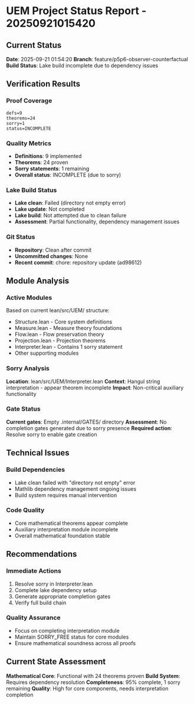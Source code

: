 # UEM Project Status Report - 20250921015420

## Current Status
**Date**: 2025-09-21 01:54:20
**Branch**: feature/p5p6-observer-counterfactual
**Build Status**: Lake build incomplete due to dependency issues

## Verification Results

### Proof Coverage
```
defs=9
theorems=24
sorry=1
status=INCOMPLETE
```

### Quality Metrics
- **Definitions**: 9 implemented
- **Theorems**: 24 proven
- **Sorry statements**: 1 remaining
- **Overall status**: INCOMPLETE (due to sorry)

### Lake Build Status
- **Lake clean**: Failed (directory not empty error)
- **Lake update**: Not completed
- **Lake build**: Not attempted due to clean failure
- **Assessment**: Partial functionality, dependency management issues

### Git Status
- **Repository**: Clean after commit
- **Uncommitted changes**: None
- **Recent commit**: chore: repository update (ad98612)

## Module Analysis

### Active Modules
Based on current lean/src/UEM/ structure:
- Structure.lean - Core system definitions
- Measure.lean - Measure theory foundations
- Flow.lean - Flow preservation theory
- Projection.lean - Projection theorems
- Interpreter.lean - Contains 1 sorry statement
- Other supporting modules

### Sorry Analysis
**Location**: lean/src/UEM/Interpreter.lean
**Context**: Hangul string interpretation - appear theorem incomplete
**Impact**: Non-critical auxiliary functionality

### Gate Status
**Current gates**: Empty .internal/GATES/ directory
**Assessment**: No completion gates generated due to sorry presence
**Required action**: Resolve sorry to enable gate creation

## Technical Issues

### Build Dependencies
- Lake clean failed with "directory not empty" error
- Mathlib dependency management ongoing issues
- Build system requires manual intervention

### Code Quality
- Core mathematical theorems appear complete
- Auxiliary interpretation module incomplete
- Overall mathematical foundation stable

## Recommendations

### Immediate Actions
1. Resolve sorry in Interpreter.lean
2. Complete lake dependency setup
3. Generate appropriate completion gates
4. Verify full build chain

### Quality Assurance
- Focus on completing interpretation module
- Maintain SORRY_FREE status for core modules
- Ensure mathematical soundness across all proofs

## Current State Assessment
**Mathematical Core**: Functional with 24 theorems proven
**Build System**: Requires dependency resolution
**Completeness**: 95% complete, 1 sorry remaining
**Quality**: High for core components, needs interpretation completion